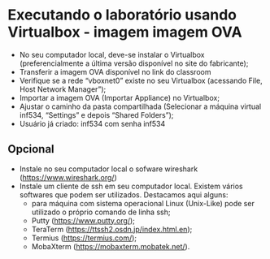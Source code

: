 # Executando o laboratório usando Virtualbox - imagem imagem OVA

* No seu computador local, deve-se instalar o Virtualbox (preferencialmente a última versão disponível no site do fabricante);
* Transferir a imagem OVA disponível no link do classroom
* Verifique se a rede “vboxnet0” existe no seu Virtualbox (acessando File, Host Network Manager”);
* Importar a imagem OVA (Importar Appliance) no Virtualbox;
* Ajustar o caminho da pasta compartilhada (Selecionar a máquina virtual inf534, “Settings” e depois “Shared Folders”);
* Usuário já criado: inf534 com senha inf534

## Opcional
* Instale no seu computador local o sofware wireshark  (https://www.wireshark.org/)
* Instale um cliente de ssh em seu computador local. Existem vários softwares que podem ser utilizados. Destacamos aqui alguns:
  * para máquina com sistema operacional Linux (Unix-Like) pode ser utilizado o próprio comando de linha ssh;
  * Putty (https://www.putty.org/);
  * TeraTerm (https://ttssh2.osdn.jp/index.html.en);
  * Termius (https://termius.com/);
  * MobaXterm (https://mobaxterm.mobatek.net/).